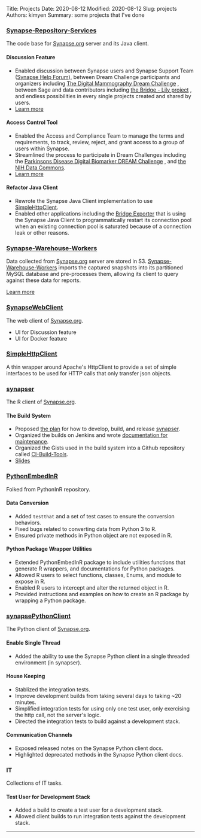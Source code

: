Title: Projects
Date: 2020-08-12
Modified: 2020-08-12
Slug: projects
Authors: kimyen
Summary: some projects that I've done

### [Synapse-Repository-Services](https://github.com/Sage-Bionetworks/Synapse-Repository-Services) 
The code base for [Synapse.org](https://www.synapse.org/) server and its Java client.

#### Discussion Feature
* Enabled discussion between Synapse users and Synapse Support Team ([Synapse Help Forum](https://www.synapse.org/#!SynapseForum:default)), between
Dream Challenge participants and organizers including [The Digital Mammography Dream Challenge](https://www.synapse.org/#!Synapse:syn4224222/discussion/default) , between Sage and data contributors including  [the Bridge - Lily project](https://www.synapse.org/#!Synapse:syn6101466/discussion/default) , and endless possibilities in every single projects created and shared by users.
* [Learn more](http://hud.rel.rest.doc.sagebase.org.s3-website-us-east-1.amazonaws.com/#org.sagebionetworks.repo.web.controller.DiscussionController)

#### Access Control Tool
* Enabled the Access and Compliance Team to manage the terms and requirements, to track, review, reject,
and grant access to a group of users within Synapse.
* Streamlined the process to participate in Dream Challenges including the [Parkinsons Disease Digital
Biomarker DREAM Challenge](https://www.synapse.org/#!Synapse:syn8717496/wiki/422884) , and [the NIH Data Commons](https://www.youtube.com/watch?v=P0bYDI2QHZM&t=24s).
* [Learn more](http://hud.rel.rest.doc.sagebase.org.s3-website-us-east-1.amazonaws.com/#org.sagebionetworks.repo.web.controller.DataAccessController)

#### Refactor Java Client
* Rewrote the Synapse Java Client implementation to use [SimpleHttpClient](https://github.com/Sage-Bionetworks/SimpleHttpClient).
* Enabled other applications including the [Bridge Exporter](https://github.com/Sage-Bionetworks/Bridge-Exporter) that is using the Synapse Java Client to programmatically restart its connection pool when an existing connection pool is saturated because of a connection leak or other reasons.


### [Synapse-Warehouse-Workers](https://github.com/Sage-Bionetworks/Synapse-Warehouse-Workers)
Data collected from [Synapse.org](https://www.synapse.org/) server are stored in S3. [Synapse-Warehouse-Workers](https://github.com/Sage-Bionetworks/Synapse-Warehouse-Workers) imports the captured snapshots into its partitioned MySQL database and pre-processes them, allowing its client to query against these data for reports.

[Learn more](https://sagebionetworks.jira.com/wiki/spaces/DW/pages/82116618/MySQL+Data+Warehouse)


### [SynapseWebClient](https://github.com/Sage-Bionetworks/SynapseWebClient)
The web client of [Synapse.org](https://www.synapse.org/).

* UI for Discussion feature
* UI for Docker feature


### [SimpleHttpClient](https://github.com/Sage-Bionetworks/SimpleHttpClient)
A thin wrapper around Apache's HttpClient to provide a set of simple interfaces to be used for HTTP calls that only transfer json objects.


### [synapser](https://github.com/Sage-Bionetworks/synapser)
The R client of [Synapse.org](https://www.synapse.org/).

#### The Build System
* Proposed [the plan](https://sagebionetworks.jira.com/wiki/spaces/SYNR/pages/151420929/synapser+dev+staging+validation+release) for how to develop, build, and release [synapser](https://github.com/Sage-Bionetworks/synapser). 
* Organized the builds on Jenkins and wrote [documentation for maintenance](https://sagebionetworks.jira.com/wiki/spaces/SYNR/pages/154861569/Jenkins+Builds+-+Info+and+Maintenance).
* Organized the Gists used in the build system into a Github repository called [CI-Build-Tools](https://github.com/Sage-Bionetworks/CI-Build-Tools).
* [Slides](/slides/SynapseRClientBuild&DeploySystem.pdf)

### [PythonEmbedInR](https://github.com/Sage-Bionetworks/PythonEmbedInR)
Folked from PythonInR repository. 

#### Data Conversion
* Added `testthat` and a set of test cases to ensure the conversion behaviors.
* Fixed bugs related to converting data from Python 3 to R.
* Ensured private methods in Python object are not exposed in R.

#### Python Package Wrapper Utilities
* Extended PythonEmbedInR package to include utilities functions that generate R wrappers, and documentations for Python packages.
* Allowed R users to select functions, classes, Enums, and module to expose in R.
* Enabled R users to intercept and alter the returned object in R.
* Provided instructions and examples on how to create an R package by wrapping a Python package.


### [synapsePythonClient](https://github.com/Sage-Bionetworks/synapsePythonClient)
The Python client of [Synapse.org](https://www.synapse.org/).

#### Enable Single Thread
* Added the ability to use the Synapse Python client in a single threaded environment (in synapser).

#### House Keeping
* Stablized the integration tests.
* Improve development builds from taking several days to taking ~20 minutes.
* Simplified integration tests for using only one test user, only exercising the http call, not the server's logic. 
* Directed the integration tests to build against a development stack.

#### Communication Channels
* Exposed released notes on the Synapse Python client docs.
* Highlighted deprecated methods in the Synapse Python client docs.


### IT
Collections of IT tasks.

#### Test User for Development Stack
* Added a build to create a test user for a development stack. 
* Allowed client builds to run integration tests against the development stack.

***


